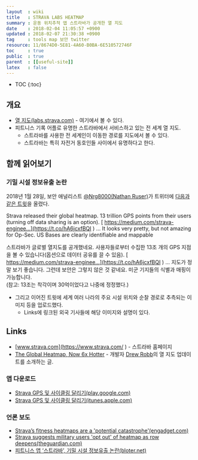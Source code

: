 ```yaml
---
layout  : wiki
title   : STRAVA LABS HEATMAP
summary : 운동 위치추적 앱 스트라바가 공개한 열 지도
date    : 2018-02-04 11:05:57 +0900
updated : 2018-02-07 21:30:38 +0900
tag     : tools map 보안 twitter
resource: 11/8674D0-5E81-4A60-B0BA-6E510572746F
toc     : true
public  : true
parent  : [[useful-site]]
latex   : false
---
```

* TOC
{:toc}


## 개요

* [열 지도(labs.strava.com)](https://labs.strava.com/heatmap/ ) - 여기에서 볼 수 있다.
* 피트니스 기록 어플로 유명한 스트라바에서 서비스하고 있는 전 세계 열 지도.
    * 스트라바를 사용한 전 세계인이 이동한 경로를 지도에서 볼 수 있다.
    * 스트라바는 특히 자전거 동호인들 사이에서 유명하다고 한다.

## 함께 읽어보기

### 기밀 시설 정보유출 논란

2018년 1월 28일, 보안 애널리스트 [@Nrg8000(Nathan Ruser)](https://twitter.com/Nrg8000 )가 트위터에 [다음과 같은 트윗](https://twitter.com/Nrg8000/status/957318498102865920 )을 올렸다.

>
Strava released their global heatmap.
13 trillion GPS points from their users (turning off data sharing is an option). [ https://medium.com/strava-enginee...](https://t.co/hA6jcxfBQI ) ...
It looks very pretty, but not amazing for Op-Sec. US Bases are clearly identifiable and mappable

>
스트라바가 글로벌 열지도를 공개했네요.
사용자들로부터 수집한 13조 개의 GPS 지점을 볼 수 있습니다(옵션으로 데이터 공유를 끌 수 있음). [ https://medium.com/strava-enginee...](https://t.co/hA6jcxfBQI ) ...
지도가 정말 보기 좋습니다. 그런데 보안은 그렇지 않은 것 같네요. 미군 기지들의 식별과 매핑이 가능합니다.  
(참고: 13조는 착각이며 30억이었다고 나중에 정정했다.)

* 그리고 이어진 트윗에 세계 여러 나라의 주요 시설 위치와 순찰 경로로 추측되는 이미지 등을 업로드했다.
    * Links에 링크된 외국 기사들에 해당 이미지와 설명이 있다.

## Links

* [www.strava.com](https://www.strava.com/ ) - 스트라바 홈페이지
* [The Global Heatmap, Now 6x Hotter](https://medium.com/strava-engineering/the-global-heatmap-now-6x-hotter-23fc01d301de?_branch_match_id=488518760720980116 ) - 개발자 [Drew Robb](https://medium.com/@drewrobb?source=post_header_lockup)의 열 지도 업데이트를 소개하는 글.

### 앱 다운로드

* [Strava GPS 및 사이클링 달리기(play.google.com)](https://play.google.com/store/apps/details?id=com.strava)
* [Strava GPS 및 사이클링 달리기(itunes.apple.com)](https://itunes.apple.com/kr/app/strava-running-and-cycling-gps/id426826309 )

### 언론 보도

* [Strava’s fitness heatmaps are a 'potential catastrophe'(engadget.com)](https://www.engadget.com/2018/02/02/strava-s-fitness-heatmaps-are-a-potential-catastrophe/)
* [Strava suggests military users 'opt out' of heatmap as row deepens(theguardian.com)](https://www.theguardian.com/technology/2018/jan/29/strava-secret-army-base-locations-heatmap-public-users-military-ban )
* [피트니스 앱 ‘스트라바’, 기밀 시설 정보유출 논란(bloter.net)](https://www.bloter.net/archives/301323 )

